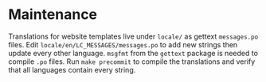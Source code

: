 # Maintenance

Translations for website templates live under `locale/` as gettext `messages.po` files. Edit `locale/en/LC_MESSAGES/messages.po` to add new strings then update every other language.
`msgfmt` from the `gettext` package is needed to compile `.po` files. Run `make precommit` to compile the translations and verify that all languages contain every string.
